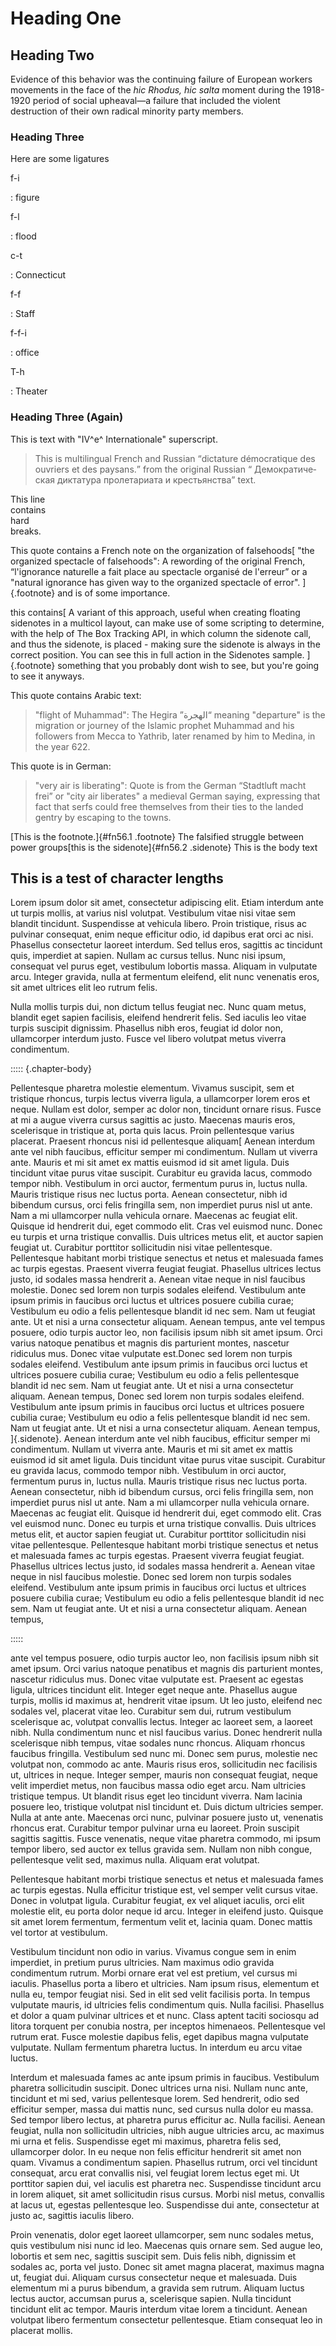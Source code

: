 # Heading One

## Heading Two

Evidence of this behavior was the continuing failure of European workers
movements in the face of the _<span lang="la">hic Rhodus, hic salta</span>_
moment during the 1918-1920 period of social upheaval—a failure that included
the violent destruction of their own radical minority party members.

### Heading Three

Here are some ligatures

f-i

: figure

f-l

: flood

c-t

: Connecticut

f-f

: Staff

f-f-i

: office

T-h

: Theater

### Heading Three (Again)

This is text with "IV^e^ Internationale" superscript.

> This is multilingual French and Russian <q lang="fr">dictature démocratique
> des ouvriers et des paysans.</q> from the original Russian <q lang="ru">
> Демократическая диктатура пролетариата и крестьянства</q> text.

This line\
contains\
hard\
breaks.

This quote contains a French note on the organization of falsehoods[ "the
organized spectacle of falsehoods": A rewording of the original French, <q
lang="fr">l'ignorance naturelle a fait place au spectacle organisé de
l'erreur</q> or a "natural ignorance has given way to the organized spectacle of
error". ]{.footnote} and is of some importance.

this contains[ A variant of this approach, useful when creating floating
sidenotes in a multicol layout, can make use of some scripting to determine,
with the help of The Box Tracking API, in which column the sidenote call, and
thus the sidenote, is placed - making sure the sidenote is always in the correct
position. You can see this in full action in the Sidenotes sample. ]{.footnote}
something that you probably dont wish to see, but you're going to see it
anyways.

This quote contains Arabic text:

> "flight of Muhammad": The Hegira <q lang="ar" dir="rtl">الهجرة</q> meaning
> "departure" is the migration or journey of the Islamic prophet Muhammad and
> his followers from Mecca to Yathrib, later renamed by him to Medina, in the
> year 622.

This quote is in German:

> "very air is liberating": Quote is from the German <q lang="de">Stadtluft
> macht frei</q> or "city air liberates" a medieval German saying, expressing
> that fact that serfs could free themselves from their ties to the landed
> gentry by escaping to the towns.

[This is the footnote.]{#fn56.1 .footnote} The falsified struggle between power
groups[this is the sidenote]{#fn56.2 .sidenote} This is the body text

## This is a test of character lengths

Lorem ipsum dolor sit amet, consectetur adipiscing elit. Etiam interdum ante ut
turpis mollis, at varius nisl volutpat. Vestibulum vitae nisi vitae sem blandit
tincidunt. Suspendisse at vehicula libero. Proin tristique, risus ac pulvinar
consequat, enim neque efficitur odio, id dapibus erat orci ac nisi. Phasellus
consectetur laoreet interdum. Sed tellus eros, sagittis ac tincidunt quis,
imperdiet at sapien. Nullam ac cursus tellus. Nunc nisi ipsum, consequat vel
purus eget, vestibulum lobortis massa. Aliquam in vulputate arcu. Integer
gravida, nulla at fermentum eleifend, elit nunc venenatis eros, sit amet
ultrices elit leo rutrum felis.

Nulla mollis turpis dui, non dictum tellus feugiat nec. Nunc quam metus, blandit
eget sapien facilisis, eleifend hendrerit felis. Sed iaculis leo vitae turpis
suscipit dignissim. Phasellus nibh eros, feugiat id dolor non, ullamcorper
interdum justo. Fusce vel libero volutpat metus viverra condimentum.

::::: {.chapter-body}

Pellentesque pharetra molestie elementum. Vivamus suscipit, sem et tristique
rhoncus, turpis lectus viverra ligula, a ullamcorper lorem eros et neque. Nullam
est dolor, semper ac dolor non, tincidunt ornare risus. Fusce at mi a augue
viverra cursus sagittis ac justo. Maecenas mauris eros, scelerisque in tristique
at, porta quis lacus. Proin pellentesque varius placerat. Praesent rhoncus nisi
id pellentesque aliquam[ Aenean interdum ante vel nibh faucibus, efficitur
semper mi condimentum. Nullam ut viverra ante. Mauris et mi sit amet ex mattis
euismod id sit amet ligula. Duis tincidunt vitae purus vitae suscipit. Curabitur
eu gravida lacus, commodo tempor nibh. Vestibulum in orci auctor, fermentum
purus in, luctus nulla. Mauris tristique risus nec luctus porta. Aenean
consectetur, nibh id bibendum cursus, orci felis fringilla sem, non imperdiet
purus nisl ut ante. Nam a mi ullamcorper nulla vehicula ornare. Maecenas ac
feugiat elit. Quisque id hendrerit dui, eget commodo elit. Cras vel euismod
nunc. Donec eu turpis et urna tristique convallis. Duis ultrices metus elit, et
auctor sapien feugiat ut. Curabitur porttitor sollicitudin nisi vitae
pellentesque. Pellentesque habitant morbi tristique senectus et netus et
malesuada fames ac turpis egestas. Praesent viverra feugiat feugiat. Phasellus
ultrices lectus justo, id sodales massa hendrerit a. Aenean vitae neque in nisl
faucibus molestie. Donec sed lorem non turpis sodales eleifend. Vestibulum ante
ipsum primis in faucibus orci luctus et ultrices posuere cubilia curae;
Vestibulum eu odio a felis pellentesque blandit id nec sem. Nam ut feugiat ante.
Ut et nisi a urna consectetur aliquam. Aenean tempus, ante vel tempus posuere,
odio turpis auctor leo, non facilisis ipsum nibh sit amet ipsum. Orci varius
natoque penatibus et magnis dis parturient montes, nascetur ridiculus mus. Donec
vitae vulputate est.Donec sed lorem non turpis sodales eleifend. Vestibulum ante
ipsum primis in faucibus orci luctus et ultrices posuere cubilia curae;
Vestibulum eu odio a felis pellentesque blandit id nec sem. Nam ut feugiat ante.
Ut et nisi a urna consectetur aliquam. Aenean tempus, Donec sed lorem non turpis
sodales eleifend. Vestibulum ante ipsum primis in faucibus orci luctus et
ultrices posuere cubilia curae; Vestibulum eu odio a felis pellentesque blandit
id nec sem. Nam ut feugiat ante. Ut et nisi a urna consectetur aliquam. Aenean
tempus, ]{.sidenote}. Aenean interdum ante vel nibh faucibus, efficitur semper
mi condimentum. Nullam ut viverra ante. Mauris et mi sit amet ex mattis euismod
id sit amet ligula. Duis tincidunt vitae purus vitae suscipit. Curabitur eu
gravida lacus, commodo tempor nibh. Vestibulum in orci auctor, fermentum purus
in, luctus nulla. Mauris tristique risus nec luctus porta. Aenean consectetur,
nibh id bibendum cursus, orci felis fringilla sem, non imperdiet purus nisl ut
ante. Nam a mi ullamcorper nulla vehicula ornare. Maecenas ac feugiat elit.
Quisque id hendrerit dui, eget commodo elit. Cras vel euismod nunc. Donec eu
turpis et urna tristique convallis. Duis ultrices metus elit, et auctor sapien
feugiat ut. Curabitur porttitor sollicitudin nisi vitae pellentesque.
Pellentesque habitant morbi tristique senectus et netus et malesuada fames ac
turpis egestas. Praesent viverra feugiat feugiat. Phasellus ultrices lectus
justo, id sodales massa hendrerit a. Aenean vitae neque in nisl faucibus
molestie. Donec sed lorem non turpis sodales eleifend. Vestibulum ante ipsum
primis in faucibus orci luctus et ultrices posuere cubilia curae; Vestibulum eu
odio a felis pellentesque blandit id nec sem. Nam ut feugiat ante. Ut et nisi a
urna consectetur aliquam. Aenean tempus,

:::::

ante vel tempus posuere, odio turpis auctor leo, non facilisis ipsum nibh sit
amet ipsum. Orci varius natoque penatibus et magnis dis parturient montes,
nascetur ridiculus mus. Donec vitae vulputate est. Praesent ac egestas ligula,
ultrices tincidunt elit. Integer eget neque ante. Phasellus augue turpis, mollis
id maximus at, hendrerit vitae ipsum. Ut leo justo, eleifend nec sodales vel,
placerat vitae leo. Curabitur sem dui, rutrum vestibulum scelerisque ac,
volutpat convallis lectus. Integer ac laoreet sem, a laoreet nibh. Nulla
condimentum nunc et nisl faucibus varius. Donec hendrerit nulla scelerisque nibh
tempus, vitae sodales nunc rhoncus. Aliquam rhoncus faucibus fringilla.
Vestibulum sed nunc mi. Donec sem purus, molestie nec volutpat non, commodo ac
ante. Mauris risus eros, sollicitudin nec facilisis ut, ultrices in neque.
Integer semper, mauris non consequat feugiat, neque velit imperdiet metus, non
faucibus massa odio eget arcu. Nam ultricies tristique tempus. Ut blandit risus
eget leo tincidunt viverra. Nam lacinia posuere leo, tristique volutpat nisl
tincidunt et. Duis dictum ultricies semper. Nulla at ante ante. Maecenas orci
nunc, pulvinar posuere justo ut, venenatis rhoncus erat. Curabitur tempor
pulvinar urna eu laoreet. Proin suscipit sagittis sagittis. Fusce venenatis,
neque vitae pharetra commodo, mi ipsum tempor libero, sed auctor ex tellus
gravida sem. Nullam non nibh congue, pellentesque velit sed, maximus nulla.
Aliquam erat volutpat.

Pellentesque habitant morbi tristique senectus et netus et malesuada fames ac
turpis egestas. Nulla efficitur tristique est, vel semper velit cursus vitae.
Donec in volutpat ligula. Curabitur feugiat, ex vel aliquet iaculis, orci elit
molestie elit, eu porta dolor neque id arcu. Integer in eleifend justo. Quisque
sit amet lorem fermentum, fermentum velit et, lacinia quam. Donec mattis vel
tortor at vestibulum.

Vestibulum tincidunt non odio in varius. Vivamus congue sem in enim imperdiet,
in pretium purus ultricies. Nam maximus odio gravida condimentum rutrum. Morbi
ornare erat vel est pretium, vel cursus mi iaculis. Phasellus porta a libero et
ultricies. Nam ipsum risus, elementum et nulla eu, tempor feugiat nisi. Sed in
elit sed velit facilisis porta. In tempus vulputate mauris, id ultricies felis
condimentum quis. Nulla facilisi. Phasellus et dolor a quam pulvinar ultrices et
et nunc. Class aptent taciti sociosqu ad litora torquent per conubia nostra, per
inceptos himenaeos. Pellentesque vel rutrum erat. Fusce molestie dapibus felis,
eget dapibus magna vulputate vulputate. Nullam fermentum pharetra luctus. In
interdum eu arcu vitae luctus.

Interdum et malesuada fames ac ante ipsum primis in faucibus. Vestibulum
pharetra sollicitudin suscipit. Donec ultrices urna nisi. Nullam nunc ante,
tincidunt et mi sed, varius pellentesque lorem. Sed hendrerit, odio sed
efficitur semper, massa dui mattis nunc, sed cursus nulla dolor eu massa. Sed
tempor libero lectus, at pharetra purus efficitur ac. Nulla facilisi. Aenean
feugiat, nulla non sollicitudin ultricies, nibh augue ultricies arcu, ac maximus
mi urna et felis. Suspendisse eget mi maximus, pharetra felis sed, ullamcorper
dolor. In eu neque non felis efficitur hendrerit sit amet non quam. Vivamus a
condimentum sapien. Phasellus rutrum, orci vel tincidunt consequat, arcu erat
convallis nisi, vel feugiat lorem lectus eget mi. Ut porttitor sapien dui, vel
iaculis est pharetra nec. Suspendisse tincidunt arcu in lorem aliquet, sit amet
sollicitudin risus cursus. Morbi nisl metus, convallis at lacus ut, egestas
pellentesque leo. Suspendisse dui ante, consectetur at justo ac, sagittis
iaculis libero.

Proin venenatis, dolor eget laoreet ullamcorper, sem nunc sodales metus, quis
vestibulum nisi nunc id leo. Maecenas quis ornare sem. Sed augue leo, lobortis
et sem nec, sagittis suscipit sem. Duis felis nibh, dignissim et sodales ac,
porta vel justo. Donec sit amet magna placerat, maximus magna ut, feugiat dui.
Aliquam cursus consectetur neque et malesuada. Duis elementum mi a purus
bibendum, a gravida sem rutrum. Aliquam luctus lectus auctor, accumsan purus a,
scelerisque sapien. Nulla tincidunt tincidunt elit ac tempor. Mauris interdum
vitae lorem a tincidunt. Aenean volutpat libero fermentum consectetur
pellentesque. Etiam consequat leo in placerat mollis.
